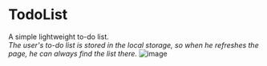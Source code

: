 # TodoList
A simple lightweight to-do list.</br>
*The user's to-do list is stored in the local storage, so when he refreshes the page, he can always find the list there.*
![image](https://user-images.githubusercontent.com/80765120/117659636-03c3d380-b1be-11eb-8322-292666851bd4.png)

